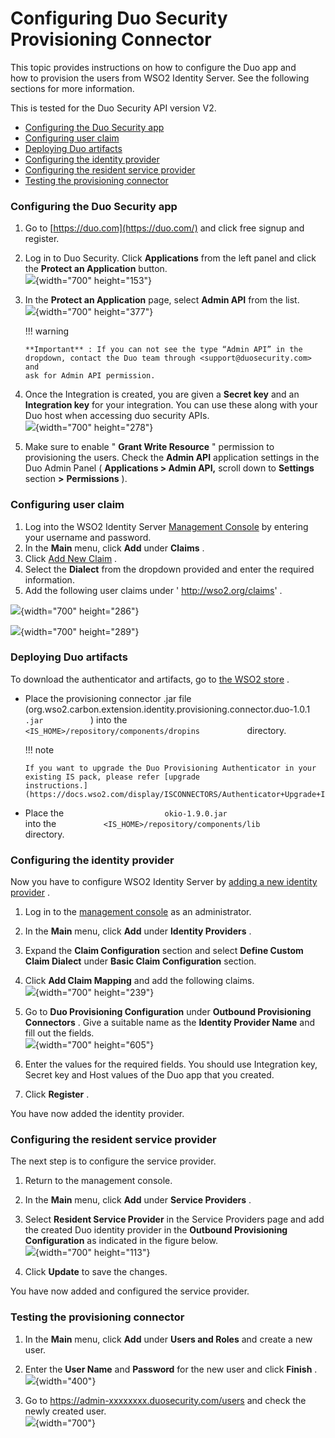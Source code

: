# Configuring Duo Security Provisioning Connector

This topic provides instructions on how to configure the Duo app and
how to provision the users from WSO2 Identity Server. See the following
sections for more information.

This is tested for the Duo Security API version V2.

-   [Configuring the Duo Security
    app](#ConfiguringDuoSecurityProvisioningConnector-ConfiguringtheDuoSecurityapp)
-   [Configuring user
    claim](#ConfiguringDuoSecurityProvisioningConnector-Configuringuserclaim)
-   [Deploying
    Duo artifacts](#ConfiguringDuoSecurityProvisioningConnector-DeployingDuoartifacts)
-   [Configuring the identity
    provider](#ConfiguringDuoSecurityProvisioningConnector-Configuringtheidentityprovider)
-   [Configuring the resident service
    provider](#ConfiguringDuoSecurityProvisioningConnector-Configuringtheresidentserviceprovider)
-   [Testing the provisioning
    connector](#ConfiguringDuoSecurityProvisioningConnector-Testingtheprovisioningconnector)

### Configuring the Duo Security app

1.  Go to [https://duo.com](https://duo.com/) and click free signup and
    register.
2.  Log in to Duo Security. Click **Applications** from the left panel
    and click the **Protect an Application** button.  
    ![](attachments/51486739/51451210.png){width="700" height="153"}
3.  In the **Protect an Application** page, select **Admin API** from
    the list.  
    ![](attachments/51486739/51451211.png){width="700" height="377"}

    !!! warning
    
        **Important** : If you can not see the type “Admin API” in the
        dropdown, contact the Duo team through <support@duosecurity.com> and
        ask for Admin API permission.
    

4.  Once the Integration is created, you are given a **Secret key** and
    an **Integration key** for your integration. You can use these along
    with your Duo host when accessing duo security APIs.  
    ![](attachments/51486739/51451212.png){width="700" height="278"}
5.  Make sure to enable " **Grant Write Resource** " permission to
    provisioning the users. Check the **Admin API** application settings
    in the Duo Admin Panel ( **Applications \> Admin API,** scroll down
    to **Settings** section **\>** **Permissions** ).

### Configuring user claim

1.  Log into the WSO2 Identity Server [Management
    Console](https://docs.wso2.com/identity-server/Getting+Started+with+the+Management+Console)
    by entering your username and password.
2.  In the **Main** menu, click **Add** under **Claims** .
3.  Click [Add New
    Claim](https://docs.wso2.com/identity-server/Adding+Claim+Mapping) .
4.  Select the **Dialect** from the dropdown provided and enter the
    required information.
5.  Add the following user claims under ' http://wso2.org/claims' .

![](attachments/51486808/51451229.png){width="700" height="286"}

![](attachments/51486808/51451230.png){width="700" height="289"}

### Deploying Duo artifacts

To download the authenticator and artifacts, go to [the WSO2
store](https://store.wso2.com/store/assets/isconnector/list?q=%22_default%22%3A%22Duo%22)
.

-   Place the provisioning connector .jar file
    (org.wso2.carbon.extension.identity.provisioning.connector.duo-1.0.1
    `            .jar           ` ) into the
    `            <IS_HOME>/repository/components/dropins           `
    directory.

    !!! note
    
        If you want to upgrade the Duo Provisioning Authenticator in your
        existing IS pack, please refer [upgrade
        instructions.](https://docs.wso2.com/display/ISCONNECTORS/Authenticator+Upgrade+Instructions)
    

-   Place the
    `                       okio-1.9.0.jar                     ` into
    the `           <IS_HOME>/repository/components/lib          `
    directory.

### Configuring the identity provider

Now you have to configure WSO2 Identity Server by [adding a new identity
provider](https://docs.wso2.com/identity-server/Configuring+an+Identity+Provider)
.

1.  Log in to the [management
    console](https://docs.wso2.com/identity-server/Getting+Started+with+the+Management+Console)
    as an administrator.
2.  In the **Main** menu, click **Add** under **Identity Providers** .
3.  Expand the **Claim Configuration** section and select **Define
    Custom Claim Dialect** under **Basic Claim Configuration** section.
4.  Click **Add Claim Mapping** and add the following claims.  
    ![](attachments/51486808/51451231.png){width="700" height="239"}
5.  Go to **Duo Provisioning Configuration** under **Outbound
    Provisioning Connectors** . Give a suitable name as the **Identity
    Provider Name** and fill out the fields.  
    ![](attachments/51486808/53284965.png){width="700" height="605"}
6.  Enter the values for the required fields. You should use Integration
    key, Secret key and Host values of the Duo app that you created.

7.  Click **Register** .

You have now added the identity provider.

### Configuring the resident service provider

The next step is to configure the service provider.

1.  Return to the management console.

2.  In the **Main** menu, click **Add** under **Service Providers** .
3.  Select **Resident Service Provider** in the Service Providers page
    and add the created Duo identity provider in the **Outbound
    Provisioning Configuration** as indicated in the figure below.  
    ![](attachments/51486808/51451232.png){width="700" height="113"}

4.  Click **Update** to save the changes.

You have now added and configured the service provider.

### Testing the provisioning connector

1.  In the **Main** menu, click **Add** under **Users and Roles** and
    create a new user.

2.  Enter the **User Name** and **Password** for the new user and click
    **Finish** .  
    ![](attachments/51486808/51451233.png){width="400"}

3.  Go to <https://admin-xxxxxxxx.duosecurity.com/users> and check the
    newly created user.  
    ![](attachments/51486808/57008458.png){width="700"}
